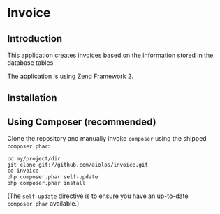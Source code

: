 Invoice
=======

Introduction
------------
This application creates invoices based on the information stored in the database tables

The application is using Zend Framework 2.

Installation
------------

Using Composer (recommended)
----------------------------
Clone the repository and manually invoke `composer` using the shipped
`composer.phar`:

    cd my/project/dir
    git clone git://github.com/aiolos/invoice.git
    cd invoice
    php composer.phar self-update
    php composer.phar install

(The `self-update` directive is to ensure you have an up-to-date `composer.phar`
available.)
